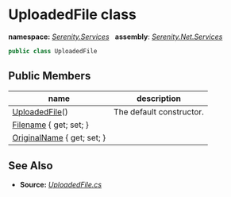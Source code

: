# UploadedFile class
**namespace:** *[Serenity.Services](../README.md#serenity.services-namespace)*   **assembly**: *[Serenity.Net.Services](../README.md)*

```csharp
public class UploadedFile
```

## Public Members

| name | description |
| --- | --- |
| [UploadedFile](UploadedFile/UploadedFile.md)() | The default constructor. |
| [Filename](UploadedFile/Filename.md) { get; set; } |  |
| [OriginalName](UploadedFile/OriginalName.md) { get; set; } |  |

## See Also

* **Source:** *[UploadedFile.cs](https://github.com/serenity-is/Serenity/blob/master/src/Serenity.Net.Services/Upload/UploadedFile.cs)*